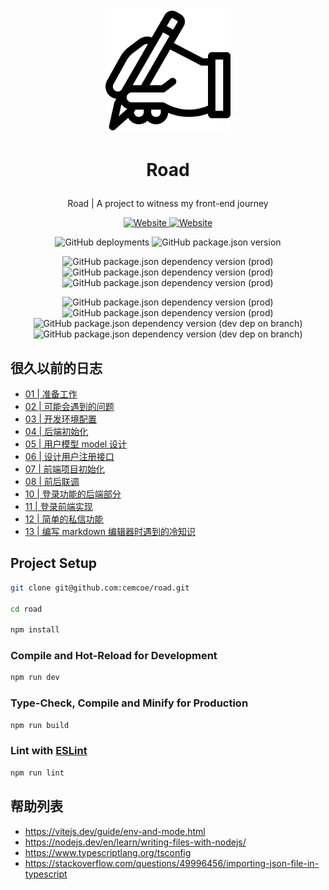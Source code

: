 <p align="center">
  <a href="https://road.cemcoe.com/">
    <img width="200" src="./logo.png">
  </a>
</p>

<h1 align="center"> 
 
  Road

</h1>

<div align="center">
  
  Road | A project to witness my front-end journey
  
</div>

<p align="center">
  <a href="https://api.cemcoe.com">
    <img alt="Website" src="https://img.shields.io/website?down_color=lightgrey&down_message=offine&label=api.cemcoe.com&up_color=green&up_message=online&url=https%3A%2F%2Fapi.cemcoe.com">
  </a>
  <a href="https://road.cemcoe.com">
    <img alt="Website" src="https://img.shields.io/website?down_color=lightgrey&down_message=offine&label=road.cemcoe.com&up_color=green&up_message=online&url=https%3A%2F%2Froad.cemcoe.com">
  </a>
  
  
</p>

<p align="center">
  <img alt="GitHub deployments" src="https://img.shields.io/github/deployments/cemcoe/road/Production?label=vercel">
  <img alt="GitHub package.json version" src="https://img.shields.io/github/package-json/v/cemcoe/road">
</p>

<p align="center">
  <img alt="GitHub package.json dependency version (prod)" src="https://img.shields.io/github/package-json/dependency-version/cemcoe/road/vue">
  <img alt="GitHub package.json dependency version (prod)" src="https://img.shields.io/github/package-json/dependency-version/cemcoe/road/vue-router">
  <img alt="GitHub package.json dependency version (prod)" src="https://img.shields.io/github/package-json/dependency-version/cemcoe/road/pinia">
  
</p>

<p align="center">
  <img alt="GitHub package.json dependency version (prod)" src="https://img.shields.io/github/package-json/dependency-version/cemcoe/road/marked">
  <img alt="GitHub package.json dependency version (prod)" src="https://img.shields.io/github/package-json/dependency-version/cemcoe/road/vant">
  <img alt="GitHub package.json dependency version (dev dep on branch)" src="https://img.shields.io/github/package-json/dependency-version/cemcoe/road/dev/vite">
  <img alt="GitHub package.json dependency version (dev dep on branch)" src="https://img.shields.io/github/package-json/dependency-version/cemcoe/road/dev/typescript">
 
</p>

## 很久以前的日志

- [01 | 准备工作](https://www.jianshu.com/p/562241e6363a)
- [02 | 可能会遇到的问题](https://www.jianshu.com/p/88f2c0dc7390)
- [03 | 开发环境配置](https://www.jianshu.com/p/7f400a6d5296)
- [04 | 后端初始化](https://www.jianshu.com/p/8f752a87304b)
- [05 | 用户模型 model 设计](https://www.jianshu.com/p/7951d6450c32)
- [06 | 设计用户注册接口](https://www.jianshu.com/p/5f5b21c74f05)
- [07 | 前端项目初始化](https://www.jianshu.com/p/58ee92a99e73)
- [08 | 前后联调](https://www.jianshu.com/p/306ba9f7def2)
- [10 | 登录功能的后端部分](https://www.jianshu.com/p/08587667edad)
- [11 | 登录前端实现](https://www.jianshu.com/p/03722ec0e6a3)
- [12 | 简单的私信功能](https://www.jianshu.com/p/8c6080edca6e)
- [13 | 编写 markdown 编辑器时遇到的冷知识](https://www.jianshu.com/p/d5e7e5921249)

## Project Setup

```sh
git clone git@github.com:cemcoe/road.git

cd road

npm install
```

### Compile and Hot-Reload for Development

```sh
npm run dev
```

### Type-Check, Compile and Minify for Production

```sh
npm run build
```

### Lint with [ESLint](https://eslint.org/)

```sh
npm run lint
```

## 帮助列表

- https://vitejs.dev/guide/env-and-mode.html
- https://nodejs.dev/en/learn/writing-files-with-nodejs/
- https://www.typescriptlang.org/tsconfig
- https://stackoverflow.com/questions/49996456/importing-json-file-in-typescript
